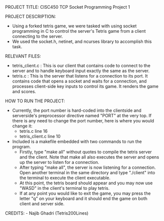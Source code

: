 PROJECT TITLE: CISC450 TCP Socket Programming Project 1

PROJECT DESCRIPTION:
- Using a forked tetris game, we were tasked with using socket programming in C to control the server's Tetris game from a client connecting to the server. 
- We used the socket.h, netinet, and ncurses library to accomplish this task.

RELEVANT FILES:
- tetris_client.c : This is our client that contains code to connect to the server and to handle keyboard input exactly the same as the server.
- tetris.c : This is the server that listens for a connection to its port. It contains code that opens a socket and waits for a connection, and processes client-side key inputs to control its game. It renders the game and scores.

HOW TO RUN THE PROJECT:
- Currently, the port number is hard-coded into the clientside and serverside's preprocessor directive named "PORT" at the very top. If there is any need to change the port number, here is where you would change it:
    - tetris.c line 16
    - tetris_client.c line 10
- Included is a makefile embedded with two commands to run the program.
    - Firstly, type "make all" without quotes to compile the tetris server and the client. Note that make all also executes the server and opens up the server to listen for a connection.
    - After typing "make all", the server is now listening for a connection. Open another terminal in the same directory and type "./client" into the terminal to execute the client executable.
    - At this point, the tetris board should appear and you may now use "WASD" in the client's terminal to play tetris.
    - If at any point you would like to exit the game, you may press the letter "q" on your keyboard and it should end the game on both client and server side.

CREDITS:
    - Najib Ghadri (Tetris200Lines)
